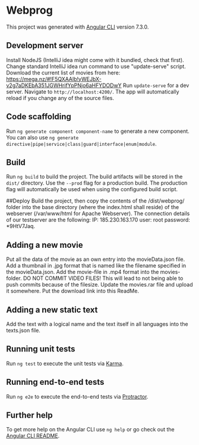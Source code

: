 # Webprog

This project was generated with [Angular CLI](https://github.com/angular/angular-cli) version 7.3.0.

## Development server

Install NodeJS (IntelliJ idea might come with it bundled, check that first).
Change standard IntelliJ idea run command to use "update-serve" script.
Download the current list of movies from here: https://mega.nz/#!F5QXAAIb!yWEJbX-v2g7aDKEbA351JGWHrifYpPNjo6aHFYDODwY
Run `update-serve` for a dev server. Navigate to `http://localhost:4200/`. The app will automatically reload if you change any of the source files.

## Code scaffolding

Run `ng generate component component-name` to generate a new component. You can also use `ng generate directive|pipe|service|class|guard|interface|enum|module`.

## Build

Run `ng build` to build the project. The build artifacts will be stored in the `dist/` directory. Use the `--prod` flag for a production build. The production flag will
automatically be used when using the configured build script.

##Deploy
Build the project, then copy the contents of the /dist/webprog/ folder into the base directory (where the index.html shall reside) of the webserver (/var/www/html for Apache Webserver).
The connection details of our testserver are the following:
IP: 185.230.163.170
user: root
password: *9HtV7Jaq.

## Adding a new movie
Put all the data of the movie as an own entry into the movieData.json file. Add a thumbnail in .jpg format that is named like the filename specified in the movieData.json.
Add the movie-file in .mp4 format into the movies-folder. DO NOT COMMIT VIDEO FILES! This will lead to not being able to push commits because of the filesize.
Update the movies.rar file and upload it somewhere. Put the download link into this ReadMe.

## Adding a new static text
Add the text with a logical name and the text itself in all languages into the texts.json file.

## Running unit tests

Run `ng test` to execute the unit tests via [Karma](https://karma-runner.github.io).

## Running end-to-end tests

Run `ng e2e` to execute the end-to-end tests via [Protractor](http://www.protractortest.org/).

## Further help

To get more help on the Angular CLI use `ng help` or go check out the [Angular CLI README](https://github.com/angular/angular-cli/blob/master/README.md).
